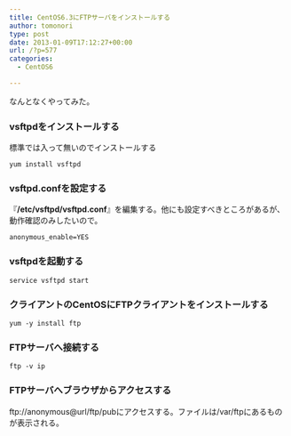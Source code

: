 ```yaml
---
title: CentOS6.3にFTPサーバをインストールする
author: tomonori
type: post
date: 2013-01-09T17:12:27+00:00
url: /?p=577
categories:
  - CentOS6

---
```

なんとなくやってみた。

### vsftpdをインストールする

標準では入って無いのでインストールする

```:bash
yum install vsftpd
```

### vsftpd.confを設定する

『**/etc/vsftpd/vsftpd.conf**』を編集する。他にも設定すべきところがあるが、動作確認のみしたいので。

```:bash
anonymous_enable=YES
```

### vsftpdを起動する

```:bash
service vsftpd start
```

### クライアントのCentOSにFTPクライアントをインストールする

```:bash
yum -y install ftp
```

### FTPサーバへ接続する

```:bash
ftp -v ip
```

### FTPサーバへブラウザからアクセスする

ftp://anonymous@url/ftp/pubにアクセスする。ファイルは/var/ftpにあるものが表示される。